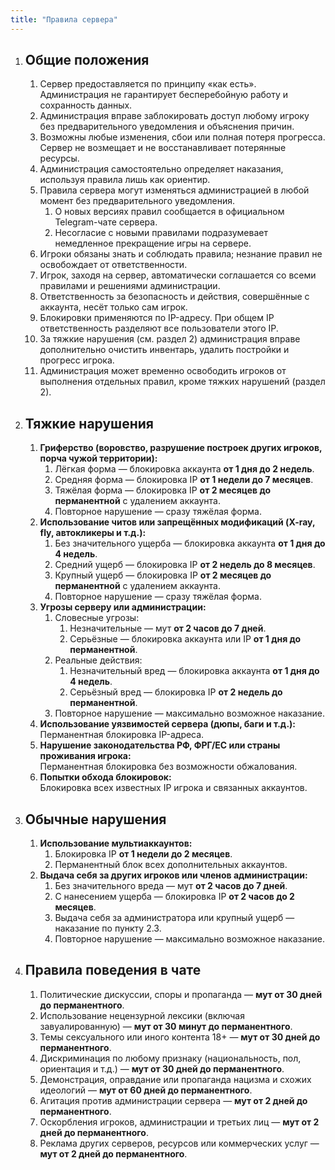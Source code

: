 ```yaml
---
title: "Правила сервера"
---
```


1. ## Общие положения

    1. Сервер предоставляется по принципу «как есть». Администрация не гарантирует бесперебойную работу и сохранность данных.
    2. Администрация вправе заблокировать доступ любому игроку без предварительного уведомления и объяснения причин.
    3. Возможны любые изменения, сбои или полная потеря прогресса. Сервер не возмещает и не восстанавливает потерянные ресурсы.
    4. Администрация самостоятельно определяет наказания, используя правила лишь как ориентир.
    5. Правила сервера могут изменяться администрацией в любой момент без предварительного уведомления.
        1. О новых версиях правил сообщается в официальном Telegram-чате сервера.
        2. Несогласие с новыми правилами подразумевает немедленное прекращение игры на сервере.
    6. Игроки обязаны знать и соблюдать правила; незнание правил не освобождает от ответственности.
    7. Игрок, заходя на сервер, автоматически соглашается со всеми правилами и решениями администрации.
    8. Ответственность за безопасность и действия, совершённые с аккаунта, несёт только сам игрок.
    9. Блокировки применяются по IP-адресу. При общем IP ответственность разделяют все пользователи этого IP.
    10. За тяжкие нарушения (см. раздел 2) администрация вправе дополнительно очистить инвентарь, удалить постройки и прогресс игрока.
    11. Администрация может временно освободить игроков от выполнения отдельных правил, кроме тяжких нарушений (раздел 2).

2. ## Тяжкие нарушения

    1. **Гриферство (воровство, разрушение построек других игроков, порча чужой территории):**
        1. Лёгкая форма — блокировка аккаунта **от 1 дня до 2 недель**.
        2. Средняя форма — блокировка IP **от 1 недели до 7 месяцев**.
        3. Тяжёлая форма — блокировка IP **от 2 месяцев до перманентной** с удалением аккаунта.
        4. Повторное нарушение — сразу тяжёлая форма.
    2. **Использование читов или запрещённых модификаций (X-ray, fly, автокликеры и т.д.):**
        1. Без значительного ущерба — блокировка аккаунта **от 1 дня до 4 недель**.
        2. Средний ущерб — блокировка IP **от 2 недель до 8 месяцев**.
        3. Крупный ущерб — блокировка IP **от 2 месяцев до перманентной** с удалением аккаунта.
        4. Повторное нарушение — сразу тяжёлая форма.
    3. **Угрозы серверу или администрации:**
        1. Словесные угрозы:
            1. Незначительные — мут **от 2 часов до 7 дней**.
            2. Серьёзные — блокировка аккаунта или IP **от 1 дня до перманентной**.
        2. Реальные действия:
            1. Незначительный вред — блокировка аккаунта **от 1 дня до 4 недель**.
            2. Серьёзный вред — блокировка IP **от 2 недель до перманентной**.
        3. Повторное нарушение — максимально возможное наказание.
    4. **Использование уязвимостей сервера (дюпы, баги и т.д.):**  
       Перманентная блокировка IP-адреса.
    5. **Нарушение законодательства РФ, ФРГ/ЕС или страны проживания игрока:**  
       Перманентная блокировка без возможности обжалования.
    6. **Попытки обхода блокировок:**  
       Блокировка всех известных IP игрока и связанных аккаунтов.

3. ## Обычные нарушения

    1. **Использование мультиаккаунтов:**
        1. Блокировка IP **от 1 недели до 2 месяцев**.
        2. Перманентный блок всех дополнительных аккаунтов.
    2. **Выдача себя за других игроков или членов администрации:**
        1. Без значительного вреда — мут **от 2 часов до 7 дней**.
        2. С нанесением ущерба — блокировка IP **от 2 часов до 2 месяцев**.
        3. Выдача себя за администратора или крупный ущерб — наказание по пункту 2.3.
        4. Повторное нарушение — максимально возможное наказание.

4. ## Правила поведения в чате

    1. Политические дискуссии, споры и пропаганда — **мут от 30 дней до перманентного**.
    2. Использование нецензурной лексики (включая завуалированную) — **мут от 30 минут до перманентного**.
    3. Темы сексуального или иного контента 18+ — **мут от 30 дней до перманентного**.
    4. Дискриминация по любому признаку (национальность, пол, ориентация и т.д.) — **мут от 30 дней до перманентного**.
    5. Демонстрация, оправдание или пропаганда нацизма и схожих идеологий — **мут от 60 дней до перманентного**.
    6. Агитация против администрации сервера — **мут от 2 дней до перманентного**.
    7. Оскорбления игроков, администрации и третьих лиц — **мут от 2 дней до перманентного**.
    8. Реклама других серверов, ресурсов или коммерческих услуг — **мут от 2 дней до перманентного**.
